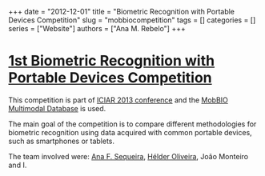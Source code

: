 +++
date = "2012-12-01"
title = "Biometric Recognition with Portable Devices Competition"
slug = "mobbiocompetition"
tags = []
categories = []
series = ["Website"]
authors = ["Ana M. Rebelo"]
+++

# [1st Biometric Recognition with Portable Devices Competition](https://paginas.fe.up.pt/~mobbio2013/)

This competition is part of [ICIAR 2013 conference](http://www.aimiconf.org) and the [MobBIO Multimodal Database](https://anarebelo.github.io/data/2014ASequeiraVISAPP.pdf) is used.

The main goal of the competition is to compare different methodologies for biometric recognition using data acquired with common portable devices, such as smartphones or tablets.

The team involved were: [Ana F. Sequeira](https://sites.google.com/site/afilipasequeira/), [Hélder Oliveira](http://vcmi.inesctec.pt/members/helder-oliveira), João Monteiro and I.

